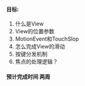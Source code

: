 
#### 目标:    
1. 什么是View  
2. View的位置参数  
3. MotionEvent和TouchSlop  
4. 怎么完成View的滑动  
5. 按键分发机制  
6. 焦点的处理逻辑？   


#### 预计完成时间 两周  